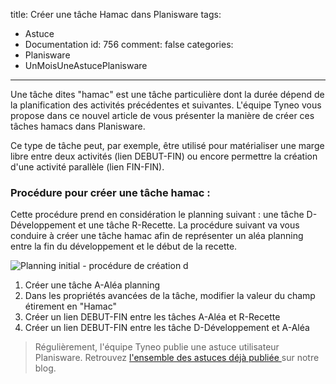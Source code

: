 title: Créer une tâche Hamac dans Planisware
tags:
  - Astuce
  - Documentation
id: 756
comment: false
categories:
  - Planisware
  - UnMoisUneAstucePlanisware
---

Une tâche dites "hamac" est une tâche particulière dont la durée dépend de la planification des activités précédentes et suivantes. L'équipe Tyneo vous propose dans ce nouvel article de vous présenter la manière de créer ces tâches hamacs dans Planisware.

Ce type de tâche peut, par exemple, être utilisé pour matérialiser une marge libre entre deux activités (lien DEBUT-FIN) ou encore permettre la création d'une activité parallèle (lien FIN-FIN).

### Procédure pour créer une tâche hamac :

Cette procédure prend en considération le planning suivant : une tâche D-Développement et une tâche R-Recette. La procédure suivant va vous conduire à créer une tâche hamac afin de représenter un aléa planning entre la fin du développement et le début de la recette.

![Planning initial - procédure de création d](http://www.tyneo-consulting.fr/blog/wp-content/uploads/2016/01/hamac-planning-initial.png)

1.  Créer une tâche A-Aléa planning
2.  Dans les propriétés avancées de la tâche, modifier la valeur du champ étirement en "Hamac"
3.  Créer un lien DEBUT-FIN entre les tâches A-Aléa et R-Recette
4.  Créer un lien DEBUT-FIN entre les tâche D-Développement et A-Aléa
&nbsp;
> Régulièrement, l'équipe Tyneo publie une astuce utilisateur Planisware. Retrouvez [l'ensemble des astuces déjà publiée ](http://www.tyneo-consulting.fr/blog/category/UnMoisUneAstucePlanisware/)sur notre blog.